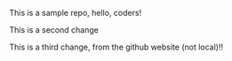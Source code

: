This is a sample repo, hello, coders!

This is a second change

This is a third change, from the github website (not local)!!
